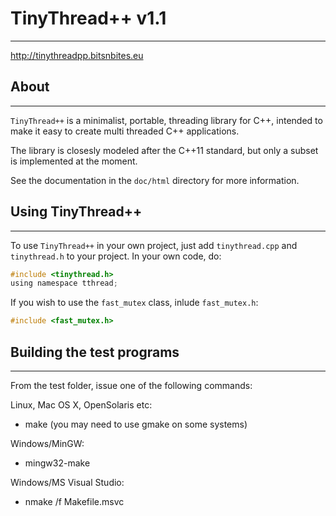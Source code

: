 # TinyThread++ v1.1 #
---------------------

http://tinythreadpp.bitsnbites.eu


## About ##
-----------

`TinyThread++` is a minimalist, portable, threading library for C++, intended to
make it easy to create multi threaded C++ applications.

The library is closesly modeled after the C++11 standard, but only a subset is
implemented at the moment.

See the documentation in the `doc/html` directory for more information.


## Using TinyThread++ ##
------------------------

To use `TinyThread++` in your own project, just add `tinythread.cpp` and
`tinythread.h` to your project. In your own code, do:

```c
#include <tinythread.h>
using namespace tthread;
```

If you wish to use the `fast_mutex` class, inlude `fast_mutex.h`:

```c
#include <fast_mutex.h>
```


## Building the test programs ##
--------------------------------

From the test folder, issue one of the following commands:

Linux, Mac OS X, OpenSolaris etc:

- make   (you may need to use gmake on some systems)

Windows/MinGW:

- mingw32-make

Windows/MS Visual Studio:

- nmake /f Makefile.msvc


